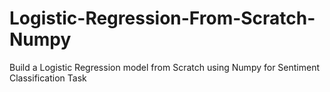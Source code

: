 # Logistic-Regression-From-Scratch-Numpy
Build a Logistic Regression model from Scratch using Numpy for Sentiment Classification Task
